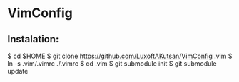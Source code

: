# VimConfig

## Instalation:
$ cd $HOME
$ git clone https://github.com/LuxoftAKutsan/VimConfig .vim
$ ln -s .vim/.vimrc ./.vimrc
$ cd .vim
$ git submodule init
$ git submodule update
